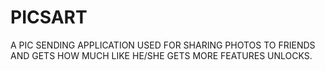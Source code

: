 # PICSART
A PIC SENDING APPLICATION USED FOR SHARING PHOTOS TO FRIENDS AND GETS HOW MUCH LIKE HE/SHE GETS MORE FEATURES UNLOCKS.
